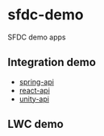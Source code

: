 # sfdc-demo
 SFDC demo apps

## Integration demo

- [spring-api](https://github.com/araobp/spring-api)
- [react-api](https://github.com/araobp/react-api)
- [unity-api](https://github.com/araobp/unity-api)

## LWC demo




